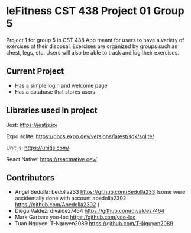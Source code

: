 
# leFitness CST 438 Project 01 Group 5

Project 1 for group 5 in CST 438
App meant for users to have a variety of exercises at their disposal. Exercises are organized by groups such as chest, legs, etc. Users will also be able to track and log their exercises. 



## Current Project

- Has a simple login and welcome page
- Has a database that stores users


## Libraries used in project
Jest: https://jestjs.io/

Expo sqlite: https://docs.expo.dev/versions/latest/sdk/sqlite/ 

Unit js: https://unitjs.com/

React Native: https://reactnative.dev/


## Contributors

- Angel Bedolla: bedolla233 https://github.com/Bedolla233 (some were accidentally done with account abedolla2302 https://github.com/Abedolla2302 )
- Diego Valdez: divaldez7464 https://github.com/divaldez7464
- Mark Garban: yoo-loc https://github.com/yoo-loc 
- Tuan Nguyen: T-Nguyen2089 https://github.com/T-Nguyen2089



